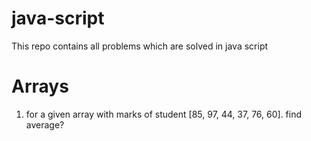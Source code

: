 # java-script

This repo contains all problems which are solved in java script

# Arrays

1. for a given array with marks of student [85, 97, 44, 37, 76, 60]. find average?

